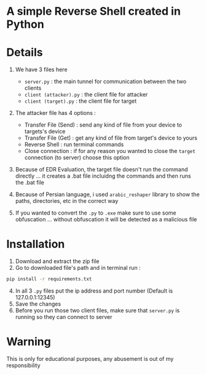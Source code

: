 # A simple Reverse Shell created in Python 

# Details 
1. We have 3 files here 
    - ```server.py``` : the main tunnel for communication between the two clients
    - ```client (attacker).py``` : the client file for attacker
    - ```client (target).py``` : the client file for target

    
2. The attacker file has 4 options :
    - Transfer File (Send) : send any kind of file from your device to targets's device 
    - Transfer File (Get) : get any kind of file from target's device to yours
    - Reverse Shell : run terminal commands 
    - Close connection : if for any reason you wanted to close the ```target``` connection (to server) choose this option

3. Because of EDR Evaluation, the target file doesn't run the command directly ... it creates a .bat file incluidng the commands and then runs the .bat file 

4. Because of Persian language, i used ```arabic_reshaper``` library to show the paths, directories, etc in the correct way

5. If you wanted to convert the ```.py``` to ```.exe``` make sure to use some obfuscation ... without obfuscation it will be detected as a malicious file 


# Installation 

1. Download and extract the zip file
2. Go to downloaded file's path and in terminal run :
```bash
pip install -r requirements.txt
```
4. In all 3 ```.py``` files put the ip address and port number (Default is 127.0.0.1:12345)
5. Save the changes
6. Before you run those two client files, make sure that ```server.py``` is running so they can connect to server

# Warning 
This is only for educational purposes, any abusement is out of my responsibility
